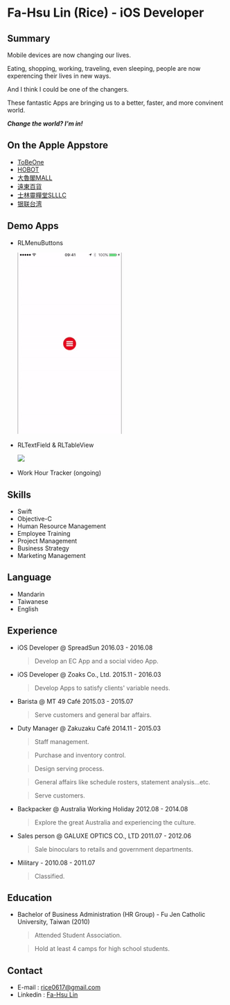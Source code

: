 # Fa-Hsu Lin (Rice) - iOS Developer


## Summary
Mobile devices are now changing our lives. 

Eating, shopping, working, traveling, even sleeping, people are now experencing their lives in new ways.

And I think I could be one of the changers.

These fantastic Apps are bringing us to a better, faster, and more convinent world.

***Change the world?  I'm in!***

## On the Apple Appstore
* [ToBeOne](https://itunes.apple.com/tw/app/tobeone/id1146702300?mt=8)
*  <a href="https://itunes.apple.com/tw/app/hobot/id1084602291?mt=8" target="_blank">HOBOT</a>
* [大魯閣MALL](https://itunes.apple.com/tw/app/da-lu-gemall/id1034758888?l=zh)
* [遠東百貨](https://itunes.apple.com/tw/app/yuan-dong-bai-huo/id978576574?l=zh)
* [士林靈糧堂SLLLC](https://itunes.apple.com/tw/app/shi-lin-ling-liang-tangslllc/id1070724395?mt=8)
* [银联台湾](https://itunes.apple.com/hk/app/yin-lian-tai-wan/id1104901477?l=zh&mt=8)

## Demo Apps
* RLMenuButtons

	<img src="Assets/RLMenuButton.gif" width="240">

* RLTextField & RLTableView

	<img src="Assets/RLTableView + RLTextField.gif" width="240">

* Work Hour Tracker (ongoing)

## Skills
* Swift
* Objective-C
* Human Resource Management
* Employee Training
* Project Management
* Business Strategy
* Marketing Management

## Language
* Mandarin
* Taiwanese
* English

## Experience
* iOS Developer @ SpreadSun 2016.03 - 2016.08

	> Develop an EC App and a social video App.
	
* iOS Developer @ Zoaks Co., Ltd. 2015.11 - 2016.03

	> Develop Apps to satisfy clients' variable needs.

* Barista @ MT 49 Café	2015.03 - 2015.07

	> Serve customers and general bar affairs.
	
* Duty Manager @ Zakuzaku Café 2014.11 - 2015.03

	> Staff management.
	
	> Purchase and inventory control.

	> Design serving process.

	> General affairs like schedule rosters, statement analysis...etc.
	
	> Serve customers.
	
* Backpacker @ Australia Working Holiday 2012.08 - 2014.08

	> Explore the great Australia and experiencing the culture.
	
* Sales person @ GALUXE OPTICS CO., LTD 2011.07 - 2012.06

	> Sale binoculars to retails and government departments.
	
* Military - 2010.08 - 2011.07

	> Classified.

## Education
* Bachelor of Business Administration (HR Group) - Fu Jen Catholic University, Taiwan (2010)

	> Attended Student Association.
	
	> Hold at least 4 camps for high school students.

## Contact
* E-mail : [rice0617@gmail.com](mailto:rice0617@gmail.com)
* Linkedin : [Fa-Hsu Lin](https://www.linkedin.com/in/fa-hsu-lin-1b35b5120)
